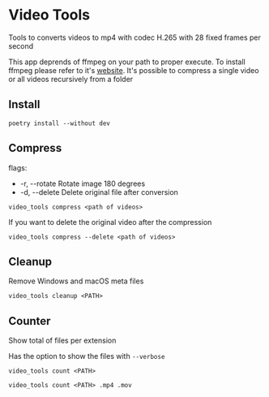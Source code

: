 # Video Tools

Tools to converts videos to mp4 with codec H.265 with 28 fixed frames per second

This app deprends of ffmpeg on your path to proper execute.
To install ffmpeg please refer to it's [website](https://www.ffmpeg.org/).
It's possible to compress a single video or all videos recursively from a folder

## Install
```
poetry install --without dev
```

## Compress
flags:
- -r, --rotate Rotate image 180 degrees
- -d, --delete Delete original file after conversion

```
video_tools compress <path of videos>
```

If you want to delete the original video after the compression
```
video_tools compress --delete <path of videos>
```

## Cleanup
Remove Windows and macOS meta files

```
video_tools cleanup <PATH>
```

## Counter
Show total of files per extension

Has the option to show the files with `--verbose`
```
video_tools count <PATH>
```

```
video_tools count <PATH> .mp4 .mov
```
